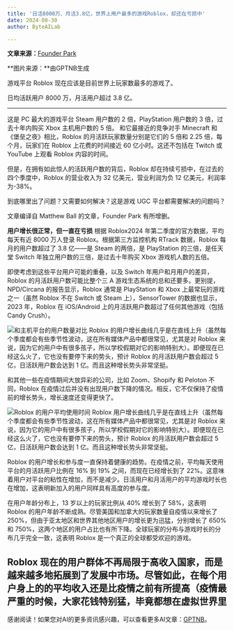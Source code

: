 ```yaml
---
title: '日活8000万、月活3.8亿，世界上用户最多的游戏Roblox，却还在亏损中'
date: 2024-08-30
author: ByteAILab

---
```


**文章来源：**[Founder Park](https://mp.weixin.qq.com/s/5qdxKBd1QPFMjjzpmMoYTg)

**图片来源：**由GPTNB生成

游戏平台 Roblox 现在应该是目前世界上玩家数最多的游戏了。

日均活跃用户 8000 万，月活用户超过 3.8 亿。

---

这是 PC 最大的游戏平台 Steam 用户数的 2 倍，PlayStation 用户数的 3 倍，过去十年内购买 Xbox 主机用户数的 5 倍。
和它最接近的竞争对手 Minecraft 和《堡垒之夜》相比，Roblox 的月活跃玩家数量分别是它们的 5 倍和 2.25 倍，每个月，玩家们在 Roblox 上花费的时间接近 60 亿小时。这还不包括在 Twitch 或 YouTube 上观看 Roblox 内容的时间。

但是，在拥有如此惊人的活跃用户数的背后，Roblox 却在持续亏损中，在过去的四个季度中，Roblox 的营业收入为 32 亿美元，营业利润为负 12 亿美元，利润率为-38%。

到底哪里出了问题？又需要如何解决？这是游戏 UGC 平台都需要解决的问题吗？

文章编译自 Matthew Ball 的文章，Founder Park 有所增删。

**用户增长很正常，但一直在亏损**
根据 Roblox2024 年第二季度的官方数据，平均每天有近 8000 万人登录 Roblox。根据第三方监控机构 RTrack 数据，Roblox 每月的用户数超过了 3.8 亿——是 Steam 的两倍，是 PlayStation 的三倍，是任天堂 Switch 年独立用户数的三倍，是过去十年购买 Xbox 游戏机人数的五倍。

即使考虑到这些平台用户可能的重叠，以及 Switch 年用户和月用户的差异，Roblox 的月活跃用户数可能比整个三 A 游戏生态系统的总和还要多。更别提，NPD/Circana 的报告显示，Roblox 通常是 PlayStation 和 Xbox 上最常玩的游戏之一（虽然 Roblox 不在 Switch 或 Steam 上），SensorTower 的数据也显示，2023 年，Roblox 在 iOS/Android 上的月活跃用户数超过了任何其他游戏（包括 Candy Crush）。

![和主机平台的用户数量对比](http://www.jesonc.com/Fq0x_DFD-N9E7TEYq7PZbNH9v885)
Roblox 的用户增长曲线几乎是在直线上升（虽然每个季度都会有些季节性波动，这在所有媒体产品中都很常见，尤其是对 Roblox 来说，因为它的用户中有很多孩子，所以学校假期对它的影响特别大）。即便现在已经这么火了，它也没有要停下来的势头，预计 Roblox 的月活跃用户数会超过 5 亿，日活跃用户数会达到 1 亿。而且这种增长势头非常坚挺。

和其他一些在疫情期间大放异彩的公司，比如 Zoom、Shopify 和 Peloton 不同，Roblox 在疫情过后并没有出现用户数下降的情况。相反，它不仅保持了疫情前的增长势头，增长速度还变得更快了。

![Roblox 的用户平均使用时间](http://www.jesonc.com/FvQrST6-A0riiK0_68m8nFLwvyU0)
Roblox 用户增长曲线几乎是在直线上升（虽然每个季度都会有些季节性波动，这在所有媒体产品中都很常见，尤其是对 Roblox 来说，因为它的用户中有很多孩子，所以学校假期对它的影响特别大）。即便现在已经这么火了，它也没有要停下来的势头，预计 Roblox 的月活跃用户数会超过 5 亿，日活跃用户数会达到 1 亿。而且这种增长势头非常坚挺。

Roblox 的用户增长和参与度一直保持着健康的趋势。在疫情之前，平均每天使用平台的月活跃用户比例在 16% 到 19% 之间，而现在已经增长到了 22%。这意味着用户对平台的粘性在增加，而不是减少。日活用户和月活用户的平均游戏时长也在增加，这表明新加入的用户同样具有高度的参与度。

在用户年龄分布上，13 岁以上的玩家比例从 40% 增长到了 58%，这表明 Roblox 的用户年龄不断成熟。尽管美国和加拿大的玩家数量自疫情以来增长了 250%，但由于亚太地区和世界其他地区用户的增长更为迅猛，分别增长了 650% 和 750%，这两个地区的用户占比也有所下降。全球玩家的分布与游戏时长的分布几乎完全一致，这表明 Roblox 是一个真正的全球都受欢迎的游戏。

Roblox 现在的用户群体不再局限于高收入国家，而是越来越多地拓展到了发展中市场。尽管如此，在每个用户身上的的平均收入还是比疫情之前有所提高（疫情最严重的时候，大家花钱特别猛，毕竟都想在虚拟世界里
---
感谢阅读！如果您对AI的更多资讯感兴趣，可以查看更多AI文章：[GPTNB](https://gptnb.com)。